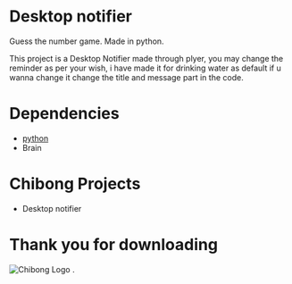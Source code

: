 # Desktop notifier
Guess the number game. Made in python.

This project is a Desktop Notifier made through plyer, you may change the reminder as per your wish, i have made it for drinking water as default if u wanna change it
change the title and message part in the code.

# Dependencies 
 * [python](https://www.python.org/downloads)
 * Brain
 
 # Chibong Projects
 * Desktop notifier
 
 # Thank you for downloading

![Chibong Logo](https://user-images.githubusercontent.com/102298656/165674962-f6f27bfb-6fed-4f9b-8414-b52673904322.png)
.
